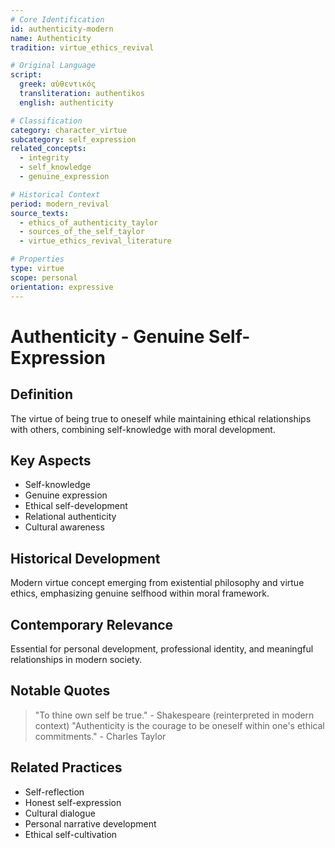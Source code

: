 ```yaml
---
# Core Identification
id: authenticity-modern
name: Authenticity
tradition: virtue_ethics_revival

# Original Language
script:
  greek: αὐθεντικός
  transliteration: authentikos
  english: authenticity

# Classification
category: character_virtue
subcategory: self_expression
related_concepts:
  - integrity
  - self_knowledge
  - genuine_expression

# Historical Context
period: modern_revival
source_texts:
  - ethics_of_authenticity_taylor
  - sources_of_the_self_taylor
  - virtue_ethics_revival_literature

# Properties
type: virtue
scope: personal
orientation: expressive
---
```


# Authenticity - Genuine Self-Expression

## Definition
The virtue of being true to oneself while maintaining ethical relationships with others, combining self-knowledge with moral development.

## Key Aspects
- Self-knowledge
- Genuine expression
- Ethical self-development
- Relational authenticity
- Cultural awareness

## Historical Development
Modern virtue concept emerging from existential philosophy and virtue ethics, emphasizing genuine selfhood within moral framework.

## Contemporary Relevance
Essential for personal development, professional identity, and meaningful relationships in modern society.

## Notable Quotes
> "To thine own self be true." - Shakespeare (reinterpreted in modern context)
> "Authenticity is the courage to be oneself within one's ethical commitments." - Charles Taylor

## Related Practices
- Self-reflection
- Honest self-expression
- Cultural dialogue
- Personal narrative development
- Ethical self-cultivation